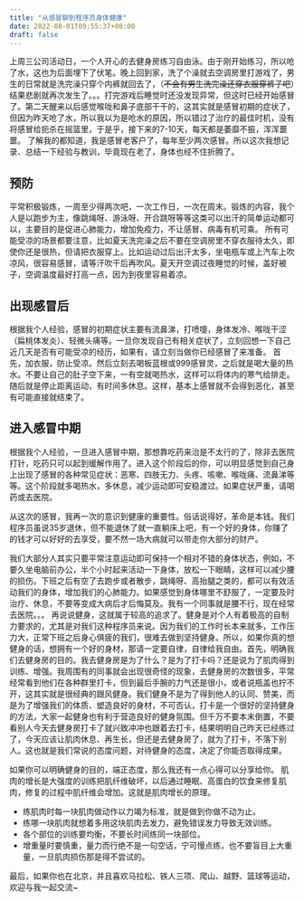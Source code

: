 ```yaml
---
title: "从感冒聊到程序员身体健康"
date: 2022-08-01T09:55:37+08:00
draft: false
---
```


上周三公司活动日，一个人开心的去健身房练习自由泳。由于刚开始练习，所以呛了水，这也为后面埋下了伏笔。晚上回到家，洗了个澡就去空调房里打游戏了，男生的日常就是洗完澡只穿个内裤就回去了，（~~不会有男生洗完澡还穿衣服穿裤子吧~~）结果悲剧就再次发生了。。。打完游戏后睡觉时还没发现异常，但这时已经开始感冒了。第二天醒来以后感觉喉咙和鼻子底部干干的，这其实就是感冒初期的症状了，但因为昨天呛了水，所以我以为是呛水的原因，所以错过了治疗的最佳时机，没有将感冒给扼杀在摇篮里，于是乎，接下来的7-10天，每天都是萎靡不振，浑浑噩噩。
了解我的都知道，我是感冒老客户了，每年至少两次感冒。所以这次我想记录、总结一下经验与教训，毕竟现在老了，身体也经不住折腾了。
## 预防
平常积极锻炼，一周至少得两次吧，一次工作日，一次在周末。锻炼的内容，我个人是以跑步为主，像跳绳呀、游泳呀、开合跳呀等等这类可以出汗的简单运动都可以，主要目的是促进心肺能力，增加免疫力，不让感冒、病毒有机可乘。
所有可能受凉的场景都要注意，比如夏天洗完澡之后不要在空调房里不穿衣服待太久，即使你还是很热，但请把衣服穿上。比如运动过后出汗太多，坐电瓶车或上汽车上吹凉风，很容易感冒，请等汗吹干后再吹风。夏天开空调过夜睡觉的时候，盖好被子，空调温度最好打高一点，因为到夜里容易着凉。

## 出现感冒后
根据我个人经验，感冒的初期症状主要有流鼻涕，打喷嚏，身体发冷、喉咙干涩（扁桃体发炎）、轻微头痛等。一旦你发现自己有相关症状了，立刻回想一下自己近几天是否有可能受凉的经历，如果有，请立刻当做你已经感冒了来准备。
首先，加衣服，防止受凉。然后立刻去喝板蓝根或999感冒灵，之后就是喝大量的热水。不要让自己的肚子空下来，一有空就喝热水，这样可以将体内的寒气给排走。随后就是停止距离运动，有时间多休息。这样，基本上感冒就不会得到恶化，甚至有可能直接就结束了。
## 进入感冒中期
根据我个人经验，一旦进入感冒中期，那想靠吃药来治是不太行的了，除非去医院打针，吃药只可以起到缓解作用了。进入这个阶段后的你，可以明显感觉到自己身上出现了感冒的各种常见症状：恶寒、四肢无力、头疼、咳嗽、喉咙痛、流鼻涕等等。这个阶段就多喝热水，多休息，减少运动即可安稳渡过。如果症状严重，请喝药或去医院。

从这次的感冒，我再一次的意识到健康的重要性。俗话说得好，革命是本钱。我们程序员虽说35岁退休，但不能退休了就一直躺床上吧，有一个好的身体，你赚了的钱才可以好好的去享受，要不然一场大病就可以带走你大部分的财产。

我们大部分人其实只要平常注意运动即可保持一个相对不错的身体状态，例如，不要久坐电脑前办公，半个小时起来活动一下身体，放松一下眼睛，这样可以减少腰的损伤。下班之后有空了去跑步或者散步，跳绳呀、高抬腿之类的，都可以有效活动我们的身体，增加我们的心肺能力。如果感觉到身体哪里不舒服了，一定要及时治疗、休息，不要等变成大病后才后悔莫及。我有一个同事就是腰不行，现在经常去医院。。。
再说说健身，这就属于较高的追求了。健身是对个人有着极高的自制力要求的，尤其是对我们这种程序员来说。因为我们的工作时长本来就多，工作压力大，正常下班之后身心俱疲的我们，很难去做到坚持健身。所以，如果你真的想健身的话，想拥有一个好的身材，那请一定要自律，自律给我自由。首先，明确我们去健身房的目的。我去健身房是为了什么？是为了打卡吗？还是说为了肌肉得到训练、增强。我周围有的同事就会出现很奇怪的现象，去健身房的次数很多，平常经常看到他们在各种群里打卡，但到最后手腕的力气还是很小，或者说瓶盖也拧不开，这其实就是很经典的跟风健身。我们健身不是为了得到他人的认同、赞美，而是为了增强我们的体质、塑造良好的身材，不可否认，打卡是一个很好的坚持健身的方法，大家一起健身也有利于营造良好的健身氛围。但千万不要本末倒置，不要看别人今天去健身房打卡了就兴致冲冲也跟着去打卡，结果明明自己昨天已经练过了，今天应该让肌肉休息、再生长，但还是去健身房了，就为了打卡，不落下别人。这也就是我们常说的态度问题，对待健身的态度，决定了你能否取得成果。

如果你可以明确健身的目的，端正态度，那么我还有一点心得可以分享给你。
肌肉的增长是大强度的训练把肌纤维破坏，以后通过睡眠、高蛋白的饮食来修复肌肉，修复的过程中肌纤维会增加。这就是肌肉增长的原理。
+ 练肌肉时每一块肌肉做动作以力竭为标准，就是做到你做不动为止。
+ 练哪一块肌肉就想着多用这块肌肉去发力，避免错误发力导致无效训练。
+ 各个部位的训练要均衡，不要长时间练同一块部位。
+ 增重量时要慎重，量力而行绝不是一句空话，宁可慢点练，也不要盲目上大重量，一旦肌肉损伤那是得不尝试的。

最后，如果你也在北京，并且喜欢马拉松、铁人三项、爬山、越野、篮球等运动，欢迎与我一起交流~